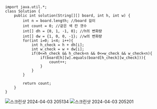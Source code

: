     
    import java.util.*;
    class Solution {
        public int solution(String[][] board, int h, int w) {
            int n = board.length; //board 길이
            int count = 0; //같은 색 칸 갯수
            int[] dh = {0, 1, -1, 0}; //h의 변화량
            int[] dw = {1, 0, 0, -1}; //w의 변화량
            for(int i=0; i<4; i++){
                int h_check = h + dh[i];
                int w_check = w + dw[i];
                if(0<=h_check && h_check<n && 0<=w_check && w_check<n){
                    if(board[h][w].equals(board[h_check][w_check])){
                        count++;
                    }
                }
            }
            
            return count;
        }
    }

![스크린샷 2024-04-03 205134](https://github.com/Ajaewoo/codingTest/assets/95599247/b61c7227-dc22-4e5c-aec7-bea2ba1a7b3e)
![스크린샷 2024-04-03 205201](https://github.com/Ajaewoo/codingTest/assets/95599247/c213145e-825e-4ba0-9a67-6adfe8c1db13)
